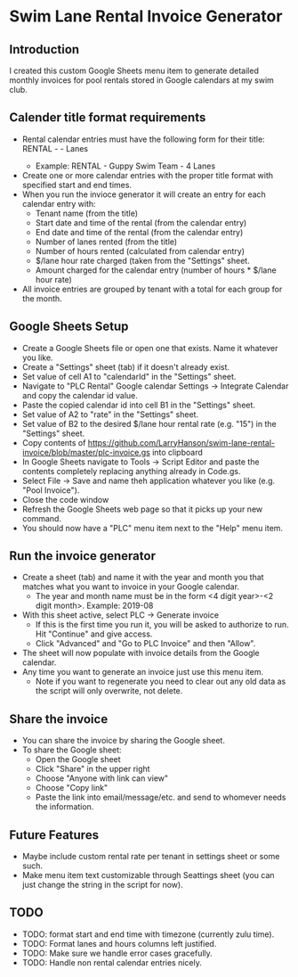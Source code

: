 # Swim Lane Rental Invoice Generator

## Introduction
I created this custom Google Sheets menu item to generate detailed monthly invoices for pool rentals stored in Google calendars at my swim club.

## Calender title format requirements
* Rental calendar entries must have the following form for their title: RENTAL - <tenant name> - <number> Lanes
  * Example: RENTAL - Guppy Swim Team - 4 Lanes
* Create one or more calendar entries with the proper title format with specified start and end times.
* When you run the invioce generator it will create an entry for each calendar entry with:
  * Tenant name (from the title)
  * Start date and time of the rental (from the calendar entry)
  * End date and time of the rental (from the calendar entry)
  * Number of lanes rented (from the title)
  * Number of hours rented (calculated from calendar entry)
  * $/lane hour rate charged (taken from the "Settings" sheet.
  * Amount charged for the calendar entry (number of hours * $/lane hour rate)
* All invoice entries are grouped by tenant with a total for each group for the month.

## Google Sheets Setup
* Create a Google Sheets file or open one that exists. Name it whatever you like.
* Create a "Settings" sheet (tab) if it doesn't already exist.
* Set value of cell A1 to "calendarId" in the "Settings" sheet.
* Navigate to "PLC Rental" Google calendar Settings -> Integrate Calendar and copy the calendar id value. 
* Paste the copied calendar id into cell B1 in the "Settings" sheet. 
* Set value of A2 to "rate" in the "Settings" sheet.
* Set value of B2 to the desired $/lane hour rental rate (e.g. "15") in the "Settings" sheet.
* Copy contents of https://github.com/LarryHanson/swim-lane-rental-invoice/blob/master/plc-invoice.gs into clipboard
* In Google Sheets navigate to Tools -> Script Editor and paste the contents completely replacing anything already in Code.gs.
* Select File -> Save and name theh application whatever you like (e.g. "Pool Invoice").
* Close the code window
* Refresh the Google Sheets web page so that it picks up your new command. 
* You should now have a "PLC" menu item next to the "Help" menu item.

## Run the invoice generator
* Create a sheet (tab) and name it with the year and month you that matches what you want to invoice in your Google calendar.
  * The year and month name must be in the form <4 digit year>-<2 digit month>. Example: 2019-08
* With this sheet active, select PLC -> Generate invoice
  * If this is the first time you run it, you will be asked to authorize to run. Hit "Continue" and give access.
  * Click "Advanced" and "Go to PLC Invoice" and then "Allow".
* The sheet will now populate with invoice details from the Google calendar.
* Any time you want to generate an invoice just use this menu item.
  * Note if you want to regenerate you need to clear out any old data as the script will only overwrite, not delete.

## Share the invoice
* You can share the invoice by sharing the Google sheet.
* To share the Google sheet:
  * Open the Google sheet
  * Click "Share" in the upper right
  * Choose "Anyone with link can view"
  * Choose "Copy link"
  * Paste the link into email/message/etc. and send to whomever needs the information.

## Future Features
* Maybe include custom rental rate per tenant in settings sheet or some such.
* Make menu item text customizable through Seattings sheet (you can just change the string in the script for now).

## TODO
- TODO: format start and end time with timezone (currently zulu time).
- TODO: Format lanes and hours columns left justified.
- TODO: Make sure we handle error cases gracefully.
- TODO: Handle non rental calendar entries nicely.
